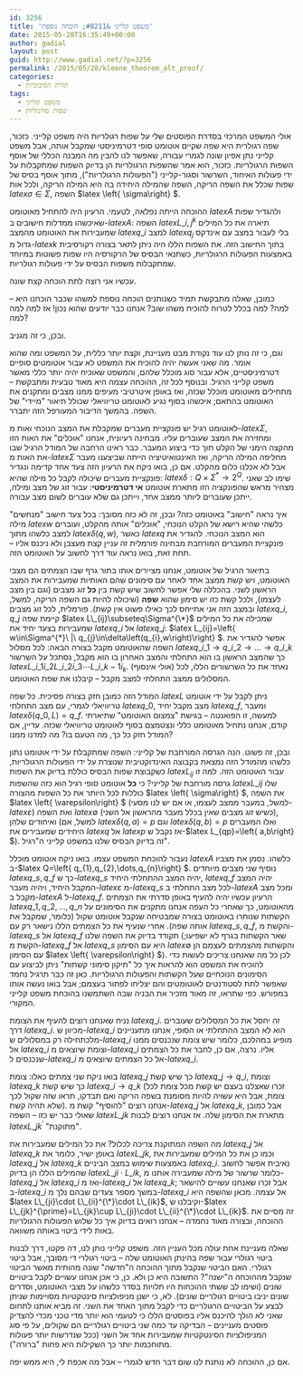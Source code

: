 ```yaml
---
id: 3256
title: 'משפט קלייני &#8211; הוכחה נוספת'
date: 2015-05-28T16:35:49+00:00
author: gadial
layout: post
guid: http://www.gadial.net/?p=3256
permalink: /2015/05/28/kleene_theorem_alt_proof/
categories:
  - תורת הסיבוכיות
tags:
  - משפט קלייני
  - שפות פורמליות
---
```

אולי המשפט המרכזי בסדרת הפוסטים שלי על שפות רגולריות היה משפט קלייני. כזכור, שפה רגולרית היא שפה שקיים אוטומט סופי דטרמיניסטי שמקבל אותה, אבל משפט קלייני נתן אפיון שונה לגמרי עבורה, שאפשר לנו להבין מה המבנה הכללי של אוסף השפות הרגולריות. כזכור, הוא אמר שהשפות הרגולריות הן בדיוק השפות שמתקבלות על ידי פעולות האיחוד, השרשור וסגור-קלייני ("הפעולות הרגולריות"), מתוך אוסף בסיס של שפות שכלל את השפה הריקה, השפה שהמילה היחידה בה היא המילה הריקה, ולכל אות $latex \sigma\in\Sigma$, השפה $latex \left\{ \sigma\right\} $.

ההוכחה הייתה נפלאה, לטעמי. הרעיון היה להתחיל מאוטומט $latex A$ ולהגדיר שפות שאיכשהו ממדלות חישובים ב-$latex A$: השפה $latex L\_{i,j}^{k}$ תיארה את כל המילים שמעבירות את האוטומט מהמצב $latex q\_{i}$ למצב $latex q_{j}$ בלי לעבור במצב עם אינדקס גדול מ-$latex k$ בתוך החישוב הזה. את השפות הללו היה ניתן לתאר בצורה רקורסיבית באמצעות הפעולות הרגולריות, כשתנאי הבסיס של הרקורסיה היו שפות פשוטות במיוחד שמתקבלות משפות הבסיס על ידי פעולות רגולריות.

עכשיו אני רוצה לתת הוכחה קצת שונה.

כמובן, שאלה מתבקשת תמיד כשנותנים הוכחה נוספת למשהו שכבר הוכחנו היא &#8211; למה? למה בכלל לטרוח להוכיח משהו שוב? אנחנו כבר יודעים שהוא נכון! אז למה למה למה?

ובכן, כי זה מגניב.

וגם, כי זה נותן לנו עוד נקודת מבט מעניינת, וקצת יותר כללית, על המשפט ומה שהוא אומר. מה שאני אעשה יהיה להוכיח את המשפט לא עבור אוטומטים סופיים דטרמיניסטיים, אלא עבור סוג מוכלל שלהם, והמשפט שאוכיח יהיה יותר כללי מאשר משפט קלייני הרגיל. ובנוסף לכל זה, ההוכחה עצמה היא מאוד טבעית ומתבקשת &#8211; מתחילים מאוטומט מוכלל שכזה, ואז באופן איטרטיבי מעיפים ממנו מצבים ומתקנים את האוטומט בהתאם; איכשהו בסוף נגיע לאוטומט טריוויאלי שכולל תיאור "מיידי" של השפה. בהמשך הדיבור המעורפל הזה יתברר.

לאוטומט רגיל יש פונקציית מעברים שמקבלת את המצב הנוכחי ואות מ-$latex \Sigma$, ומחזירה את המצב שעוברים עליו. מבחינה רעיונית, אנחנו "אוכלים" את האות הזו מהקצה הימני של הקלט תוך כדי ביצוע המעבר. כבר ראינו הרחבה של המודל הרגיל שבו את האות מ-$latex \Sigma$ מחליפה המילה הריקה, ואז האינטואיטיציה הייתה שביצענו מעבר אבל לא אכלנו כלום מהקלט. אם כן, בואו ניקח את הרעיון הזה צעד אחד קדימה ונגדיר פונקציית מעברים שיכולה לקבל כל מילה שהיא: $latex \delta:Q\times\Sigma^{*}\to2^{Q}$. שימו לב שאני מצהיר מראש שהפונקציה הזו מתארת אוטומט **אי דטרמיניסטי**: עבור זוג של מצב ומילה, ייתכן שעוברים ליותר ממצב אחד, וייתכן גם שלא עוברים לשום מצב עבורה.

איך נראה "חישוב" באוטומט כזה? ובכן, זה לא כזה מסובך: בכל צעד חישוב "מנחשים" מילה $latex w$ כלשהי שהיא רישא של הקלט הנוכחי, "אוכלים" אותה מהקלט, ועוברים למצב כלשהו מתוך $latex \delta\left(q,w\right)$, כאשר $latex q$ הוא המצב הנוכחי. להגדיר את פונקציית המעברים המורחבת מבחינה פורמלית זה עניין קצת מעצבן ולא ניכנס אליו &#8211; תחת זאת, בואו נראה עוד דרך לחשוב על האוטומט הזה.

בתיאור הרגיל של אוטומט, אנחנו מציירים אותו בתור גרף שבו הצמתים הם מצבי האוטומט, ויש קשת ממצב אחד לאחר עם סימונים שהם האותיות שמעבירות את המצב הראשון לשני. בהכללה שלי אפשר לחשוב שיש קשת בין **כל** זוג מצבים (וגם בין מצב לעצמו), ולכל קשת כזו יש סימון שהוא **שפה** (שיכולה להיות גם השפה הריקה, למשל, ובמצב הזה אני אתייחס לכך כאילו פשוט אין קשת). פורמלית, לכל זוג מצבים $latex q\_{i},q\_{j}$ קיימת שפה $latex L\_{ij}\subseteq\Sigma^{\*}$ שמכילה את כל המילים שמעבירות בצעד יחיד את $latex q\_{i}$ אל $latex q\_{j}$: $latex L\_{ij}=\left\{ w\in\Sigma^{\*}\ |\ q\_{j}\in\delta\left(q\_{i},w\right)\right\} $. אפשר להגדיר את השפה שהאוטומט מקבל בצורה הבאה: לכל מסלול $latex q\_{i\_{1}}\to q\_{i\_{2}}\to\dots\to q\_{i\_{k}}$ כך שהמצב הראשון בו הוא התחלתי והמצב האחרון בו הוא מקבל, נסתכל על השרשור $latex L\_{i\_{1}i\_{2}}L\_{i\_{2}i\_{3}}\cdots L\_{i\_{k-1}i_{k}}$. נאחד את כל השרשורים הללו, לכל (אולי אינסוף) המסלולים ממצב התחלתי למצב מקבל &#8211; קיבלנו את שפת האוטומט.

המודל הזה כמובן חזק בצורה פסיכית. כל שפה $latex L$ ניתן לקבל על ידי אוטומט טריוויאלי לגמרי, עם מצב התחלתי $latex q\_{0}$, מצב מקבל יחיד $latex q\_{f}$, ומעבר $latex \delta\left(q\_{0},L\right)=q\_{f}$. למעשה, זו הפואנטה &#8211; בגישת "צמצום האוטומט" שתיארתי קודם, אנחנו נתחיל מאוטומט כללי ונצטמצם בסוף לאוטומט טריוויאלי שכזה. עדיין, אם המודל חזק כל כך, מה הטעם בו? מה למדנו ממנו?

ובכן, זה פשוט. הנה הגרסה המורחבת של קלייני: השפה שמתקבלת על ידי אוטומט נתון כלשהו מהמודל הזה נמצאת בקבוצה האינדוקטיבית שנוצרת על ידי הפעולות הרגולריות, כשקבוצת שפות הבסיס כוללת בדיוק את השפות $latex L_{ij}$ עבור האוטומט הזה. למה זו גרסה מורחבת של קלייני? כי **כל** אוטומט סופי רגיל הוא כזה שהשפות $latex L\_{ij}$ שלו כוללות לכל היותר את כל השפות מהצורה $latex \left\{ \sigma\right\} $, את השפה $latex \left\{ \varepsilon\right\} $ (למשל, במעבר ממצב לעצמו, או אם יש לנו מסעי-$latex \varepsilon$) ואת השפה $latex \emptyset$ (כשיש זוג מצבים שאין בכלל מעבר מהראשון אל השני), ואיחודים שלהן (למשל, אם $latex \delta\left(q,a\right)=p$ וגם $latex \delta\left(q,b\right)=p$ ואלו המעברים היחידים שמעבירים את $latex q$ אל $latex p$ אז נקבל ש-$latex L\_{qp}=\left\{ a,b\right\} $). זה בדיוק הבסיס שלנו במשפט קלייני ה"רגיל".

נעבור להוכחת המשפט עצמו. בואו ניקח אוטומט מוכלל $latex A$ כלשהו. נסמן את מצביו ב-$latex Q=\left\{ q\_{1},q\_{2},\dots,q\_{n}\right\} $. נוסיף שני מצבים מיוחדים $latex q\_{s},q\_{f}$ כך ש-$latex q\_{s}$ יהיה המצב ההתחלתי היחיד, $latex q\_{f}$ יהיה המצב המקבל היחיד, ויהיה מעבר-$latex \varepsilon$ מ-$latex q\_{s}$ לכל מצב התחלתי ב-$latex A$ ומכל מצב מקבל ב-$latex A$ ל-$latex q\_{f}$. הרעיון עכשיו יהיה להעיף באופן סדרתי את הצמתים $latex q\_{1},q\_{2},\dots,q\_{n}$ מהאוטומט, כך שאחרי כל העפה אנחנו מתקנים את הסימונים על הקשתות שנותרו באוטומט בצורה שמבטיחה שנקבל אוטומט שקול (כלומר, שמקבל את אותה שפה). אחרי שנעיף את כל הצמתים הללו נישאר רק עם $latex q\_{s},q\_{f}$, והקשת מ-$latex q\_{s}$ אל $latex q\_{f}$ תקודד בדיוק את השפה שלנו (שאר הקשתות בגרף לא ישפיעו; הקשת מ-$latex q\_{f}$ אל $latex q\_{s}$ היא עם הסימון $latex \emptyset$ והקשתות מהצמתים לעצמם הן עם הסימון $latex \left\{ \varepsilon\right\} $). לכן כל מה שאנחנו צריכים לעשות כדי להוכיח את המשפט הוא להראות איך כל "תיקון סימוני קשתות" ניתן לביצוע עם הסימונים הנוכחיים שעל הקשתות והפעולות הרגולריות. כאן זה כבר תרגיל נחמד שאפשר לתת לסטודנטים לאוטומטים והם יצליחו לפתור בעצמם; אבל בואו נעשה אותו במפורש. כפי שתראו, זה מאוד מזכיר את הבניה שבה השתמשנו בהוכחת משפט קלייני המקורי.

נניח שאנחנו רוצים להעיף את הצומת $latex q\_{i}$. זה יחסל את כל המסלולים שעוברים דרך $latex q\_{i}$. מכיוון ש-$latex q\_{i}$ הוא לא המצב ההתחלתי או הסופי, אנחנו מתעניינים מלכתחילה רק במסלולים ש-$latex q\_{i}$ מופיע במהלכם, כלומר שיש צומת שנכנסים ממנו אל $latex q\_{i}$ וצומת שיוצאים מ-$latex q\_{i}$ אליו. נרצה, אם כן, לחבר את כל הצמתים שנכנסים ל-$latex q\_{i}$ אל כל הצמתים שיוצאים מ-$latex q\_{i}$.

בואו ניקח שני צמתים כאלו: צומת $latex q\_{j}$ כך שיש קשת $latex q\_{j}\to q\_{i}$, וצומת $latex q\_{k}$ כך שיש קשת $latex q\_{i}\to q\_{k}$ (זכרו שאצלנו בעצם יש קשת מכל צומת לכל צומת, אבל היא עשויה להיות מסומנת בשפה הריקה ואם תבדקו, תראו שזה שקול לכך שלא תהיה קשת). אנחנו רוצים "להוסיף" קשת מ-$latex q\_{j}$ אל $latex q\_{k}$, אבל כמובן שאולי כבר יש כזו &#8211; השפה $latex L\_{jk}$ מתארת את הסימון שלה. אז אנחנו רוצים לבנות $latex L\_{jk}^{\prime}$ "מתוקנת".

מה השפה המתוקנת צריכה לכלול? את כל המילים שמעבירות את $latex q\_{j}$ אל $latex q\_{k}$ באופן ישיר, כלומר את $latex L\_{jk}$, וכמו כן את כל המילים שמעבירות את $latex q\_{j}$ אל $latex q\_{k}$ באמצעות שימוש במצב הביניים $latex q\_{i}$. נאיבית אפשר לחשוב שהמילים הללו הן בדיוק $latex L\_{ji}\cdot L\_{ik}$, כלומר שרשור של מילה שמעבירה אותנו מ-$latex q\_{j}$ אל $latex q\_{i}$ ואז מ-$latex q\_{i}$ אל $latex q\_{k}$; אבל זכרו שאנחנו עשויים להישאר ב-$latex q\_{i}$ במשך מספר צעדים שבהם נלך מ-$latex q\_{i}$ אל עצמה. מכאן שהשפה היא $latex L\_{ji}\cdot L\_{ii}^{\*}\cdot L\_{ik}$, וקיבלנו ש-$latex L\_{jk}^{\prime}=L\_{jk}\cup L\_{ji}\cdot L\_{ii}^{\*}\cdot L\_{ik}$. זה מסיים את ההוכחה, ובצורה מאוד נחמדה &#8211; אנחנו רואים בדיוק איך כל שלוש הפעולות הרגולריות באות לידי ביטוי באותה משוואה.

שאלה מעניינת אחת עולה מכל העניין הזה. משפט קלייני נותן לנו, דה פקטו, דרך לבנות ביטוי רגולרי עבור שפה בהינתן האוטומט שלה &#8211; ביטוי רגולרי די מסובך, אבל ביטוי רגולרי. האם הביטוי שנקבל מתוך ההוכחה ה"חדשה" שונה מהותית מאשר הביטוי שנקבל מההוכחה ה"ישנה"? התשובה היא כן ולא. כן, כי אכן אנחנו עשויים לקבל ביטויים שונים (ושימו לב ששתי ההוכחות היו תלויות בסדר כלשהו על מצבי האוטומט, וסדרים שונים יניבו ביטויים רגולריים שונים). לא, כי ישנן מניפולציות סינטקטיות מסויימות שניתן לבצע על הביטויים הרגולריים כדי לקבל מתוך האחד את השני. זה מביא אותנו לתחום שאני לא הולך להיכנס אליו בפוסטים הללו כי לטעמי הוא יותר מדי טכני מכדי להצדיק פוסטים מעניינים &#8211; הבדיקה עד כמה שני ביטויים רגולריים הם שקולים, על פי סוג המניפולציות הסינטקטיות שמעבירות אחד אל השני (ככל שנדרשות יותר פעולות מתוחכמות יותר כך השקילות היא פחות "ברורה").

אם כן, ההוכחה לא נותנת לנו שום דבר חדש לגמרי &#8211; אבל מה אכפת לי, היא ממש יפה.